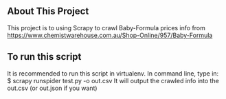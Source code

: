 ## About This Project

This project is to using Scrapy to crawl Baby-Formula prices info from https://www.chemistwarehouse.com.au/Shop-Online/957/Baby-Formula

## To run this script

It is recommended to run this script in virtualenv.
In command line, type in: $ scrapy runspider test.py -o out.csv
It will output the crawled info into the out.csv (or out.json if you want)
